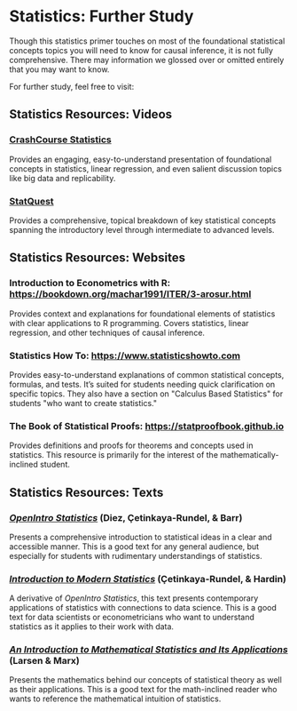 # Statistics: Further Study

Though this statistics primer touches on most of the foundational statistical concepts topics you will need to know for causal inference, it is not fully comprehensive. There may information we glossed over or omitted entirely that you may want to know.

For further study, feel free to visit:

## Statistics Resources: Videos

### [CrashCourse Statistics](https://youtube.com/playlist?list=PL8dPuuaLjXtNM_Y-bUAhblSAdWRnmBUcr&si=JKJF1QX1rRTQrRzF)

Provides an engaging, easy-to-understand presentation of foundational concepts in statistics, linear regression, and even salient discussion topics like big data and replicability.

### [StatQuest](https://youtube.com/playlist?list=PLblh5JKOoLUK0FLuzwntyYI10UQFUhsY9&si=qN_jVVwmOd1Fq3S4)

Provides a comprehensive, topical breakdown of key statistical concepts spanning the introductory level through intermediate to advanced levels. 

## Statistics Resources: Websites

### Introduction to Econometrics with R: https://bookdown.org/machar1991/ITER/3-arosur.html

Provides context and explanations for foundational elements of statistics with clear applications to R programming. Covers statistics, linear regression, and other techniques of causal inference.

### Statistics How To: https://www.statisticshowto.com

Provides easy-to-understand explanations of common statistical concepts, formulas, and tests. It’s suited for students needing quick clarification on specific topics. They also have a section on "Calculus Based Statistics" for students "who want to create statistics."

### The Book of Statistical Proofs: https://statproofbook.github.io

Provides definitions and proofs for theorems and concepts used in statistics. This resource is primarily for the interest of the mathematically-inclined student.

## Statistics Resources: Texts

### [*OpenIntro Statistics*](https://www.openintro.org/book/os/) (Diez, Çetinkaya-Rundel, & Barr)

Presents a comprehensive introduction to statistical ideas in a clear and accessible manner. This is a good text for any general audience, but especially for students with rudimentary understandings of statistics.

### [*Introduction to Modern Statistics*](https://www.openintro.org/book/ims/) (Çetinkaya-Rundel, & Hardin)

A derivative of *OpenIntro Statistics*, this text presents contemporary applications of statistics with connections to data science. This is a good text for data scientists or econometricians who want to understand statistics as it applies to their work with data.


### [*An Introduction to Mathematical Statistics and Its Applications*](https://math.emory.edu/~lchen41/teaching/2020_Spring/Larsen-5E.pdf) (Larsen & Marx)

Presents the mathematics behind our concepts of statistical theory as well as their applications. This is a good text for the math-inclined reader who wants to reference the mathematical intuition of statistics.
